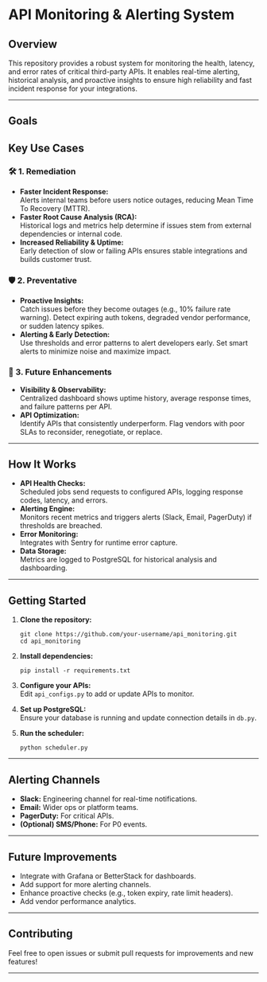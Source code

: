 # API Monitoring & Alerting System

## Overview

This repository provides a robust system for monitoring the health, latency, and error rates of critical third-party APIs. It enables real-time alerting, historical analysis, and proactive insights to ensure high reliability and fast incident response for your integrations.

---

## Goals

## Key Use Cases

### 🛠️ 1. Remediation

- **Faster Incident Response:**  
  Alerts internal teams before users notice outages, reducing Mean Time To Recovery (MTTR).
- **Faster Root Cause Analysis (RCA):**  
  Historical logs and metrics help determine if issues stem from external dependencies or internal code.
- **Increased Reliability & Uptime:**  
  Early detection of slow or failing APIs ensures stable integrations and builds customer trust.

### 🛡️ 2. Preventative

- **Proactive Insights:**  
  Catch issues before they become outages (e.g., 10% failure rate warning).
  Detect expiring auth tokens, degraded vendor performance, or sudden latency spikes.
- **Alerting & Early Detection:**  
  Use thresholds and error patterns to alert developers early.
  Set smart alerts to minimize noise and maximize impact.

### 🚀 3. Future Enhancements

- **Visibility & Observability:**  
  Centralized dashboard shows uptime history, average response times, and failure patterns per API.
- **API Optimization:**  
  Identify APIs that consistently underperform.
  Flag vendors with poor SLAs to reconsider, renegotiate, or replace.

---

## How It Works

- **API Health Checks:**  
  Scheduled jobs send requests to configured APIs, logging response codes, latency, and errors.
- **Alerting Engine:**  
  Monitors recent metrics and triggers alerts (Slack, Email, PagerDuty) if thresholds are breached.
- **Error Monitoring:**  
  Integrates with Sentry for runtime error capture.
- **Data Storage:**  
  Metrics are logged to PostgreSQL for historical analysis and dashboarding.

---

## Getting Started

1. **Clone the repository:**
   ```
   git clone https://github.com/your-username/api_monitoring.git
   cd api_monitoring
   ```

2. **Install dependencies:**
   ```
   pip install -r requirements.txt
   ```

3. **Configure your APIs:**  
   Edit `api_configs.py` to add or update APIs to monitor.

4. **Set up PostgreSQL:**  
   Ensure your database is running and update connection details in `db.py`.

5. **Run the scheduler:**
   ```
   python scheduler.py
   ```

---

## Alerting Channels

- **Slack:** Engineering channel for real-time notifications.
- **Email:** Wider ops or platform teams.
- **PagerDuty:** For critical APIs.
- **(Optional) SMS/Phone:** For P0 events.

---

## Future Improvements

- Integrate with Grafana or BetterStack for dashboards.
- Add support for more alerting channels.
- Enhance proactive checks (e.g., token expiry, rate limit headers).
- Add vendor performance analytics.

---

## Contributing

Feel free to open issues or submit pull requests for improvements and new features!

---

##